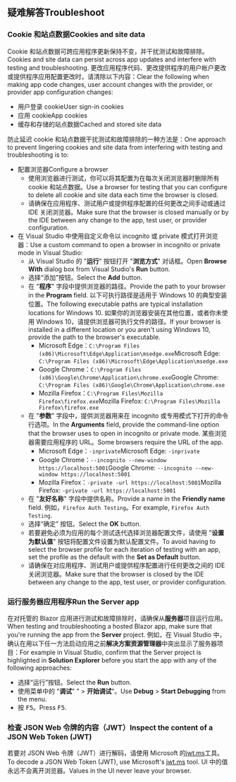 ## <a name="troubleshoot"></a><span data-ttu-id="c9c98-101">疑难解答</span><span class="sxs-lookup"><span data-stu-id="c9c98-101">Troubleshoot</span></span>

### <a name="cookies-and-site-data"></a><span data-ttu-id="c9c98-102">Cookie 和站点数据</span><span class="sxs-lookup"><span data-stu-id="c9c98-102">Cookies and site data</span></span>

<span data-ttu-id="c9c98-103">Cookie 和站点数据可跨应用程序更新保持不变，并干扰测试和故障排除。</span><span class="sxs-lookup"><span data-stu-id="c9c98-103">Cookies and site data can persist across app updates and interfere with testing and troubleshooting.</span></span> <span data-ttu-id="c9c98-104">更改应用程序代码、更改提供程序的用户帐户更改或提供程序应用配置更改时，请清除以下内容：</span><span class="sxs-lookup"><span data-stu-id="c9c98-104">Clear the following when making app code changes, user account changes with the provider, or provider app configuration changes:</span></span>

* <span data-ttu-id="c9c98-105">用户登录 cookie</span><span class="sxs-lookup"><span data-stu-id="c9c98-105">User sign-in cookies</span></span>
* <span data-ttu-id="c9c98-106">应用 cookie</span><span class="sxs-lookup"><span data-stu-id="c9c98-106">App cookies</span></span>
* <span data-ttu-id="c9c98-107">缓存和存储的站点数据</span><span class="sxs-lookup"><span data-stu-id="c9c98-107">Cached and stored site data</span></span>

<span data-ttu-id="c9c98-108">防止延迟 cookie 和站点数据干扰测试和故障排除的一种方法是：</span><span class="sxs-lookup"><span data-stu-id="c9c98-108">One approach to prevent lingering cookies and site data from interfering with testing and troubleshooting is to:</span></span>

* <span data-ttu-id="c9c98-109">配置浏览器</span><span class="sxs-lookup"><span data-stu-id="c9c98-109">Configure a browser</span></span>
  * <span data-ttu-id="c9c98-110">使用浏览器进行测试，你可以将其配置为在每次关闭浏览器时删除所有 cookie 和站点数据。</span><span class="sxs-lookup"><span data-stu-id="c9c98-110">Use a browser for testing that you can configure to delete all cookie and site data each time the browser is closed.</span></span>
  * <span data-ttu-id="c9c98-111">请确保在应用程序、测试用户或提供程序配置的任何更改之间手动或通过 IDE 关闭浏览器。</span><span class="sxs-lookup"><span data-stu-id="c9c98-111">Make sure that the browser is closed manually or by the IDE between any change to the app, test user, or provider configuration.</span></span>
* <span data-ttu-id="c9c98-112">在 Visual Studio 中使用自定义命令以 incognito 或 private 模式打开浏览器：</span><span class="sxs-lookup"><span data-stu-id="c9c98-112">Use a custom command to open a browser in incognito or private mode in Visual Studio:</span></span>
  * <span data-ttu-id="c9c98-113">从 Visual Studio 的 "**运行**" 按钮打开 "**浏览方式**" 对话框。</span><span class="sxs-lookup"><span data-stu-id="c9c98-113">Open **Browse With** dialog box from Visual Studio's **Run** button.</span></span>
  * <span data-ttu-id="c9c98-114">选择“添加”按钮。</span><span class="sxs-lookup"><span data-stu-id="c9c98-114">Select the **Add** button.</span></span>
  * <span data-ttu-id="c9c98-115">在 "**程序**" 字段中提供浏览器的路径。</span><span class="sxs-lookup"><span data-stu-id="c9c98-115">Provide the path to your browser in the **Program** field.</span></span> <span data-ttu-id="c9c98-116">以下可执行路径是适用于 Windows 10 的典型安装位置。</span><span class="sxs-lookup"><span data-stu-id="c9c98-116">The following executable paths are typical installation locations for Windows 10.</span></span> <span data-ttu-id="c9c98-117">如果你的浏览器安装在其他位置，或者你未使用 Windows 10，请提供浏览器可执行文件的路径。</span><span class="sxs-lookup"><span data-stu-id="c9c98-117">If your browser is installed in a different location or you aren't using Windows 10, provide the path to the browser's executable.</span></span>
    * <span data-ttu-id="c9c98-118">Microsoft Edge：`C:\Program Files (x86)\Microsoft\Edge\Application\msedge.exe`</span><span class="sxs-lookup"><span data-stu-id="c9c98-118">Microsoft Edge: `C:\Program Files (x86)\Microsoft\Edge\Application\msedge.exe`</span></span>
    * <span data-ttu-id="c9c98-119">Google Chrome：`C:\Program Files (x86)\Google\Chrome\Application\chrome.exe`</span><span class="sxs-lookup"><span data-stu-id="c9c98-119">Google Chrome: `C:\Program Files (x86)\Google\Chrome\Application\chrome.exe`</span></span>
    * <span data-ttu-id="c9c98-120">Mozilla Firefox：`C:\Program Files\Mozilla Firefox\firefox.exe`</span><span class="sxs-lookup"><span data-stu-id="c9c98-120">Mozilla Firefox: `C:\Program Files\Mozilla Firefox\firefox.exe`</span></span>
  * <span data-ttu-id="c9c98-121">在 "**参数**" 字段中，提供浏览器用来在 incognito 或专用模式下打开的命令行选项。</span><span class="sxs-lookup"><span data-stu-id="c9c98-121">In the **Arguments** field, provide the command-line option that the browser uses to open in incognito or private mode.</span></span> <span data-ttu-id="c9c98-122">某些浏览器需要应用程序的 URL。</span><span class="sxs-lookup"><span data-stu-id="c9c98-122">Some browsers require the URL of the app.</span></span>
    * <span data-ttu-id="c9c98-123">Microsoft Edge：`-inprivate`</span><span class="sxs-lookup"><span data-stu-id="c9c98-123">Microsoft Edge: `-inprivate`</span></span>
    * <span data-ttu-id="c9c98-124">Google Chrome：`--incognito --new-window https://localhost:5001`</span><span class="sxs-lookup"><span data-stu-id="c9c98-124">Google Chrome: `--incognito --new-window https://localhost:5001`</span></span>
    * <span data-ttu-id="c9c98-125">Mozilla Firefox：`-private -url https://localhost:5001`</span><span class="sxs-lookup"><span data-stu-id="c9c98-125">Mozilla Firefox: `-private -url https://localhost:5001`</span></span>
  * <span data-ttu-id="c9c98-126">在 "**友好名称**" 字段中提供名称。</span><span class="sxs-lookup"><span data-stu-id="c9c98-126">Provide a name in the **Friendly name** field.</span></span> <span data-ttu-id="c9c98-127">例如，`Firefox Auth Testing`。</span><span class="sxs-lookup"><span data-stu-id="c9c98-127">For example, `Firefox Auth Testing`.</span></span>
  * <span data-ttu-id="c9c98-128">选择“确定”  按钮。</span><span class="sxs-lookup"><span data-stu-id="c9c98-128">Select the **OK** button.</span></span>
  * <span data-ttu-id="c9c98-129">若要避免必须为应用的每个测试迭代选择浏览器配置文件，请使用 "**设置为默认值**" 按钮将配置文件设置为默认配置文件。</span><span class="sxs-lookup"><span data-stu-id="c9c98-129">To avoid having to select the browser profile for each iteration of testing with an app, set the profile as the default with the **Set as Default** button.</span></span>
  * <span data-ttu-id="c9c98-130">请确保在对应用程序、测试用户或提供程序配置进行任何更改之间的 IDE 关闭浏览器。</span><span class="sxs-lookup"><span data-stu-id="c9c98-130">Make sure that the browser is closed by the IDE between any change to the app, test user, or provider configuration.</span></span>

### <a name="run-the-server-app"></a><span data-ttu-id="c9c98-131">运行服务器应用程序</span><span class="sxs-lookup"><span data-stu-id="c9c98-131">Run the Server app</span></span>

<span data-ttu-id="c9c98-132">在对托管的 Blazor 应用进行测试和故障排除时，请确保从**服务器**项目运行应用。</span><span class="sxs-lookup"><span data-stu-id="c9c98-132">When testing and troubleshooting a hosted Blazor app, make sure that you're running the app from the **Server** project.</span></span> <span data-ttu-id="c9c98-133">例如，在 Visual Studio 中，确认在用以下任一方法启动应用之前**解决方案资源管理器**中突出显示了服务器项目：</span><span class="sxs-lookup"><span data-stu-id="c9c98-133">For example in Visual Studio, confirm that the Server project is highlighted in **Solution Explorer** before you start the app with any of the following approaches:</span></span>

* <span data-ttu-id="c9c98-134">选择“运行”按钮。</span><span class="sxs-lookup"><span data-stu-id="c9c98-134">Select the **Run** button.</span></span>
* <span data-ttu-id="c9c98-135">使用菜单中的 "**调试**" "  >  **开始调试**"。</span><span class="sxs-lookup"><span data-stu-id="c9c98-135">Use **Debug** > **Start Debugging** from the menu.</span></span>
* <span data-ttu-id="c9c98-136">按 <kbd>F5</kbd>。</span><span class="sxs-lookup"><span data-stu-id="c9c98-136">Press <kbd>F5</kbd>.</span></span>

### <a name="inspect-the-content-of-a-json-web-token-jwt"></a><span data-ttu-id="c9c98-137">检查 JSON Web 令牌的内容（JWT）</span><span class="sxs-lookup"><span data-stu-id="c9c98-137">Inspect the content of a JSON Web Token (JWT)</span></span>

<span data-ttu-id="c9c98-138">若要对 JSON Web 令牌（JWT）进行解码，请使用 Microsoft 的[jwt.ms](https://jwt.ms/)工具。</span><span class="sxs-lookup"><span data-stu-id="c9c98-138">To decode a JSON Web Token (JWT), use Microsoft's [jwt.ms](https://jwt.ms/) tool.</span></span> <span data-ttu-id="c9c98-139">UI 中的值永远不会离开浏览器。</span><span class="sxs-lookup"><span data-stu-id="c9c98-139">Values in the UI never leave your browser.</span></span>
